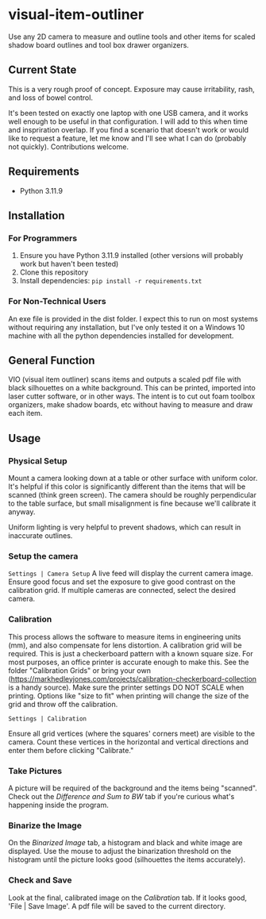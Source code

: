 # visual-item-outliner
Use any 2D camera to measure and outline tools and other items for scaled shadow board outlines and tool box drawer organizers.

## Current State
This is a very rough proof of concept.  Exposure may cause irritability, rash, and loss of bowel control.

It's been tested on exactly one laptop with one USB camera, and it works well enough to be useful in that configuration.  I will add to this when time and inspriration overlap.  If you find a scenario that doesn't work or would like to request a feature, let me know and I'll see what I can do (probably not quickly).  Contributions welcome.

## Requirements
- Python 3.11.9

## Installation
### For Programmers
1. Ensure you have Python 3.11.9 installed (other versions will probably work but haven't been tested)
2. Clone this repository
3. Install dependencies: `pip install -r requirements.txt`

### For Non-Technical Users
An exe file is provided in the dist folder.  I expect this to run on most systems without requiring any installation, but I've only tested it on a Windows 10 machine with all the python dependencies installed for development.

## General Function
VIO (visual item outliner) scans items and outputs a scaled pdf file with black silhouettes on a white background.  This can be printed, imported into laser cutter software, or in other ways.  The intent is to cut out foam toolbox organizers, make shadow boards, etc without having to measure and draw each item. 

## Usage
### Physical Setup
Mount a camera looking down at a table or other surface with uniform color.  It's helpful if this color is significantly different than the items that will be scanned (think green screen).  The camera should be roughly perpendicular to the table surface, but small misalignment is fine because we'll calibrate it anyway.  

Uniform lighting is very helpful to prevent shadows, which can result in inaccurate outlines.

### Setup the camera
`Settings | Camera Setup`
A live feed will display the current camera image.  Ensure good focus and set the exposure to give good contrast on the calibration grid.
If multiple cameras are connected, select the desired camera.  

### Calibration
This process allows the software to measure items in engineering units (mm), and also compensate for lens distortion.  A calibration grid will be required.  This is just a checkerboard pattern with a known square size.  For most purposes, an office printer is accurate enough to make this.  See the folder "Calibration Grids" or bring your own (https://markhedleyjones.com/projects/calibration-checkerboard-collection is a handy source).  Make sure the printer settings DO NOT SCALE when printing.  Options like "size to fit" when printing will change the size of the grid and throw off the calibration.

`Settings | Calibration`

Ensure all grid vertices (where the squares' corners meet) are visible to the camera.  Count these vertices in the horizontal and vertical directions and enter them before clicking "Calibrate."

### Take Pictures
A picture will be required of the background and the items being "scanned".  Check out the *Difference and Sum to BW* tab if you're curious what's happening inside the program.  

### Binarize the Image
On the *Binarized Image* tab, a histogram and black and white image are displayed.  Use the mouse to adjust the binarization threshold on the histogram until the picture looks good (silhouettes the items accurately).

### Check and Save
Look at the final, calibrated image on the *Calibration* tab.  If it looks good, 'File | Save Image'.  A pdf file will be saved to the current directory.